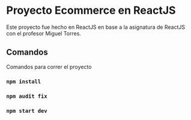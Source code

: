 # Proyecto Ecommerce en ReactJS

Este proyecto fue hecho en ReactJS en base a la asignatura de ReactJS con el profesor Miguel Torres. 

## Comandos

Comandos para correr el proyecto

### `npm install`

### `npm audit fix`

### `npm start dev`